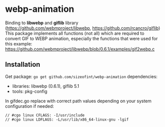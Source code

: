 # webp-animation
Binding to **libwebp** and **giflib** library (https://github.com/webmproject/libwebp, https://github.com/rcancro/giflib)
This package implements all functions (not all) which are required to convert GIF to WEBP animation, especially the functions that were used for this example: https://github.com/webmproject/libwebp/blob/0.6.1/examples/gif2webp.c


## Installation
Get package: ```go get github.com/sizeofint/webp-animation```
dependencies:
 - libraries: libwebp (0.6.1), giflib 5.1
 - tools: pkg-config

In gifdec.go replace with correct path values depending on your system configuration if needed:
```
// #cgo linux CFLAGS: -I/usr/include
// #cgo linux LDFLAGS: -L/usr/lib/x86_64-linux-gnu -lgif
```

